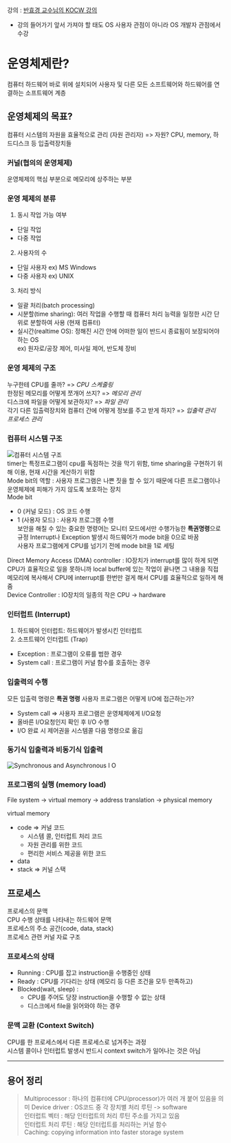강의 : [반효경 교수님의 KOCW 강의](http://www.kocw.net/home/cview.do?cid=3646706b4347ef09)

- 강의 들어가기 앞서 가져야 할 태도
  OS 사용자 관점이 아니라 OS 개발자 관점에서 수강

# 운영체제란?

컴퓨터 하드웨어 바로 위에 설치되어 사용자 및 다른 모든 소프트웨어와 하드웨어를 연결하는 소프트웨어 계층

## 운영체제의 목표?

컴퓨터 시스템의 자원을 효율적으로 관리 (자원 관리자)
=> 자원? CPU, memory, 하드디스크 등 입출력장치들

### 커널(협의의 운영체제)

운영체제의 핵심 부분으로 메모리에 상주하는 부분

### 운영 체제의 분류

1. 동시 작업 가능 여부

- 단일 작업
- 다중 작업

2. 사용자의 수

- 단일 사용자 ex) MS Windows
- 다중 사용자 ex) UNIX

3. 처리 방식

- 일괄 처리(batch processing)
- 시분할(time sharing): 여러 작업을 수행할 때 컴퓨터 처리 능력을 일정한 시간 단위로 분할하여 사용 (현재 컴퓨터)
- 실시간(realtime OS): 정해진 시간 안에 어떠한 일이 반드시 종료됨이 보장되어야 하는 OS  
   ex) 원자로/공장 제어, 미사일 제어, 반도체 장비

### 운영 체제의 구조

누구한테 CPU를 줄까? => _CPU 스케줄링_  
한정된 메모리를 어떻게 쪼개어 쓰지? => _메모리 관리_  
디스크에 파일을 어떻게 보관하지? => _파일 관리_  
각기 다른 입출력장치와 컴퓨터 간에 어떻게 정보를 주고 받게 하지? => _입출력 관리_  
_프로세스 관리_

### 컴퓨터 시스템 구조

![컴퓨터 시스템 구조](https://user-images.githubusercontent.com/76620786/153706741-e8c76d48-c99b-40a4-94e6-7b6d25a02a01.png)  
timer는 특정프로그램이 cpu를 독점하는 것을 막기 위함, time sharing을 구현하기 위해 이용, 현재 시간을 계산하기 위함  
Mode bit의 역할 : 사용자 프로그램은 나쁜 짓을 할 수 있기 때문에 다른 프로그램이나 운영체제에 피해가 가지 않도록 보호하는 장치  
Mode bit

- 0 (커널 모드) : OS 코드 수행
- 1 (사용자 모드) : 사용자 프로그램 수행  
   보안을 해칠 수 있는 중요한 명령어는 모니터 모드에서만 수행가능한 **특권명령**으로 규정
  Interrupt나 Exception 발생시 하드웨어가 mode bit을 0으로 바꿈  
   사용자 프로그램에게 CPU를 넘기기 전에 mode bit을 1로 세팅

Direct Memory Access (DMA) controller : IO장치가 interrupt를 많이 하게 되면 CPU가 효율적으로 일을 못하니까 local buffer에 있는 작업이 끝나면 그 내용을 직접 메모리에 복사해서 CPU에 interrupt를 한번만 걸게 해서 CPU를 효율적으로 일하게 해줌  
Device Controller : IO장치의 일종의 작은 CPU -> hardware

### 인터럽트 (Interrupt)

1. 하드웨어 인터럽트: 하드웨어가 발생시킨 인터럽트
2. 소프트웨어 인터럽트 (Trap)

- Exception : 프로그램이 오류를 범한 경우
- System call : 프로그램이 커널 함수를 호출하는 경우

### 입출력의 수행

모든 입출력 명령은 **특권 명령**
사용자 프로그램은 어떻게 I/O에 접근하는가?

- System call => 사용자 프로그램은 운영체제에게 I/O요청
- 올바른 I/O요청인지 확인 후 I/O 수행
- I/O 완료 시 제어권을 시스템콜 다음 명령으로 옮김

### 동기식 입출력과 비동기식 입출력

![Synchronous and Asynchronous I O](https://user-images.githubusercontent.com/76620786/153748135-13ab6ac9-1da0-49f8-8131-0e9d52525bf2.png)

### 프로그램의 실행 (memory load)

File system -> virtual memory -> address translation -> physical memory

virtual memory

- code => 커널 코드
  - 시스템 콜, 인터럽트 처리 코드
  - 자원 관리를 위한 코드
  - 편리한 서비스 제공을 위한 코드
- data
- stack => 커널 스택

## 프로세스

프로세스의 문맥  
 CPU 수행 상태를 나타내는 하드웨어 문맥  
 프로세스의 주소 공간(code, data, stack)  
 프로세스 관련 커널 자료 구조

### 프로세스의 상태

- Running : CPU를 잡고 instruction을 수행중인 상태
- Ready : CPU를 기다리는 상태 (메모리 등 다른 조건을 모두 만족하고)
- Blocked(wait, sleep) :
  - CPU를 주어도 당장 instruction을 수행할 수 없는 상태
  - 디스크에서 file을 읽어와야 하는 경우

### 문맥 교환 (Context Switch)

CPU를 한 프로세스에서 다른 프로세스로 넘겨주는 과정  
시스템 콜이나 인터럽트 발생시 반드시 context switch가 일어나는 것은 아님

---

## 용어 정리

> Multiprocessor : 하나의 컴퓨터에 CPU(processor)가 여러 개 붙어 있음을 의미
> Device driver : OS코드 중 각 장치별 처리 루틴 -> software  
> 인터럽트 벡터 : 해당 인터럽트의 처리 루틴 주소를 가지고 있음  
> 인터럽트 처리 루틴 : 해당 인터럽트를 처리하는 커널 함수  
> Caching: copying information into faster storage system
